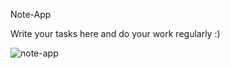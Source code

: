 Note-App

Write your tasks here and do your work regularly :)

![note-app](https://www.uplooder.net/img/image/48/4e1f664dbc5acba5ecaf6944701a260e/note-app.png)
